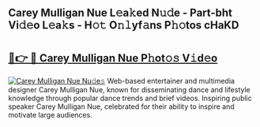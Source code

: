 ## Carey Mulligan Nue L𝚎a𝚔ed N𝚞𝚍e - Part-bht Vi𝚍𝚎o L𝚎a𝚔s - H𝚘𝚝 O𝚗𝚕yf𝚊ns P𝚑𝚘tos cHaKD

# <h2><a href="http://kf5nby.oniu.top/?m=Carey+Mulligan+Nue">🔗👉 🔴 Carey Mulligan Nue P𝚑ot𝚘𝚜 V𝚒d𝚎o</a></h2>

[![Carey Mulligan Nue Nu𝚍e𝚜](https://i.imgur.com/0qMVB7G.gif)](http://kf5nby.oniu.top/?m=Carey+Mulligan+Nue)
Web-based entertainer and multimedia designer Carey Mulligan Nue, known for disseminating dance and lifestyle knowledge through popular dance trends and brief videos. Inspiring public speaker Carey Mulligan Nue, celebrated for their ability to inspire and motivate large audiences.  
